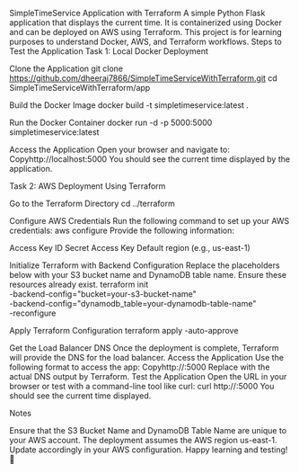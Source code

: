 SimpleTimeService Application with Terraform
A simple Python Flask application that displays the current time. It is containerized using Docker and can be deployed on AWS using Terraform. This project is for learning purposes to understand Docker, AWS, and Terraform workflows.
Steps to Test the Application
Task 1: Local Docker Deployment

Clone the Application
git clone https://github.com/dheeraj7866/SimpleTimeServiceWithTerraform.git
cd SimpleTimeServiceWithTerraform/app

Build the Docker Image
docker build -t simpletimeservice:latest .

Run the Docker Container
docker run -d -p 5000:5000 simpletimeservice:latest

Access the Application
Open your browser and navigate to:
Copyhttp://localhost:5000
You should see the current time displayed by the application.

Task 2: AWS Deployment Using Terraform

Go to the Terraform Directory
cd ../terraform

Configure AWS Credentials
Run the following command to set up your AWS credentials:
aws configure
Provide the following information:

Access Key ID
Secret Access Key
Default region (e.g., us-east-1)


Initialize Terraform with Backend Configuration
Replace the placeholders below with your S3 bucket name and DynamoDB table name. Ensure these resources already exist.
terraform init \
  -backend-config="bucket=your-s3-bucket-name" \
  -backend-config="dynamodb_table=your-dynamodb-table-name" \
  -reconfigure

Apply Terraform Configuration
terraform apply -auto-approve

Get the Load Balancer DNS
Once the deployment is complete, Terraform will provide the DNS for the load balancer.
Access the Application
Use the following format to access the app:
Copyhttp://<load-balancer-dns>:5000
Replace <load-balancer-dns> with the actual DNS output by Terraform.
Test the Application
Open the URL in your browser or test with a command-line tool like curl:
curl http://<load-balancer-dns>:5000
You should see the current time displayed.

Notes

Ensure that the S3 Bucket Name and DynamoDB Table Name are unique to your AWS account.
The deployment assumes the AWS region us-east-1. Update accordingly in your AWS configuration.
Happy learning and testing! 🚀
